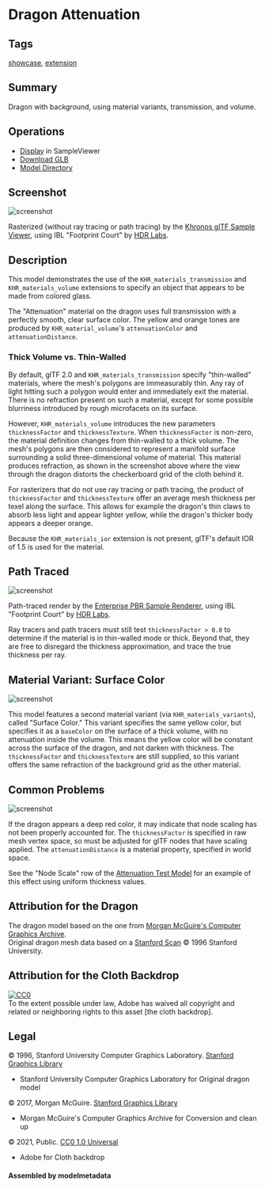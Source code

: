 # Dragon Attenuation

## Tags

[showcase](../../Models-showcase.md), [extension](../../Models-extension.md)

## Summary

Dragon with background, using material variants, transmission, and volume.

## Operations

* [Display](https://github.khronos.org/glTF-Sample-Viewer-Release/?model=https://raw.GithubUserContent.com/KhronosGroup/glTF-Sample-Assets/main/./Models/DragonAttenuation/glTF-Binary/DragonAttenuation.glb) in SampleViewer
* [Download GLB](https://raw.GithubUserContent.com/KhronosGroup/glTF-Sample-Assets/main/./Models/DragonAttenuation/glTF-Binary/DragonAttenuation.glb)
* [Model Directory](./)

## Screenshot

![screenshot](screenshot/screenshot_large.png)

Rasterized (without ray tracing or path tracing) by the [Khronos glTF Sample Viewer](https://github.khronos.org/glTF-Sample-Viewer-Release/), using IBL "Footprint Court" by [HDR Labs](http://www.hdrlabs.com/sibl/archive.html).

## Description

This model demonstrates the use of the `KHR_materials_transmission` and `KHR_materials_volume` extensions to specify an object that appears to be made from colored glass.

The "Attenuation" material on the dragon uses full transmission with a perfectly smooth, clear surface color.  The yellow and orange tones are produced by `KHR_material_volume`'s `attenuationColor` and `attenuationDistance`.

### Thick Volume vs. Thin-Walled

By default, glTF 2.0 and `KHR_materials_transmission` specify "thin-walled" materials, where the mesh's polygons are immeasurably thin.  Any ray of light hitting such a polygon would enter and immediately exit the material.  There is no refraction present on such a material, except for some possible blurriness introduced by rough microfacets on its surface.

However, `KHR_materials_volume` introduces the new parameters `thicknessFactor` and `thicknessTexture`.  When `thicknessFactor` is non-zero, the material definition changes from thin-walled to a thick volume.  The mesh's polygons are then considered to represent a manifold surface surrounding a solid three-dimensional volume of material.  This material produces refraction, as shown in the screenshot above where the view through the dragon distorts the checkerboard grid of the cloth behind it.

For rasterizers that do not use ray tracing or path tracing, the product of `thicknessFactor` and `thicknessTexture` offer an average mesh thickness per texel along the surface.  This allows for example the dragon's thin claws to absorb less light and appear lighter yellow, while the dragon's thicker body appears a deeper orange.

Because the `KHR_materials_ior` extension is not present, glTF's default IOR of 1.5 is used for the material.

## Path Traced

![screenshot](screenshot/screenshot_pathTraced.png)

Path-traced render by the [Enterprise PBR Sample Renderer](https://github.com/DassaultSystemes-Technology/dspbr-pt), using IBL "Footprint Court" by [HDR Labs](http://www.hdrlabs.com/sibl/archive.html).

Ray tracers and path tracers must still test `thicknessFactor > 0.0` to determine if the material is in thin-walled mode or thick.  Beyond that, they are free to disregard the thickness approximation, and trace the true thickness per ray.

## Material Variant: Surface Color

![screenshot](screenshot/surface_color.png)

This model features a second material variant (via `KHR_materials_variants`), called "Surface Color."  This variant specifies the same yellow color, but specifies it as a `baseColor` on the surface of a thick volume, with no attenuation inside the volume.  This means the yellow color will be constant across the surface of the dragon, and not darken with thickness.  The `thicknessFactor` and `thicknessTexture` are still supplied, so this variant offers the same refraction of the background grid as the other material.

## Common Problems

![screenshot](screenshot/too-dark.png)

If the dragon appears a deep red color, it may indicate that node scaling has not been properly accounted for.  The `thicknessFactor` is specified in raw mesh vertex space, so must be adjusted for glTF nodes that have scaling applied.  The `attenuationDistance` is a material property, specified in world space.

See the "Node Scale" row of the [Attenuation Test Model](https://github.com/KhronosGroup/glTF-Sample-Models/tree/master/2.0/AttenuationTest) for an example of this effect using uniform thickness values.

## Attribution for the Dragon 

The dragon model based on the one from [Morgan McGuire's Computer Graphics Archive](https://casual-effects.com/data).  
Original dragon mesh data based on a [Stanford Scan](http://www.graphics.stanford.edu/data/3Dscanrep/)
&copy; 1996 Stanford University.

## Attribution for the Cloth Backdrop

[![CC0](http://i.creativecommons.org/p/zero/1.0/88x31.png)](http://creativecommons.org/publicdomain/zero/1.0/)  
To the extent possible under law, Adobe has waived all copyright and related or neighboring rights to this asset [the cloth backdrop].

## Legal

&copy; 1996, Stanford University Computer Graphics Laboratory. [Stanford Graphics Library](https://graphics.stanford.edu/data/3Dscanrep/)

 - Stanford University Computer Graphics Laboratory for Original dragon model

&copy; 2017, Morgan McGuire. [Stanford Graphics Library](https://graphics.stanford.edu/data/3Dscanrep/)

 - Morgan McGuire's Computer Graphics Archive for Conversion and clean up

&copy; 2021, Public. [CC0 1.0 Universal](https://creativecommons.org/publicdomain/zero/1.0/legalcode)

 - Adobe for Cloth backdrop

#### Assembled by modelmetadata